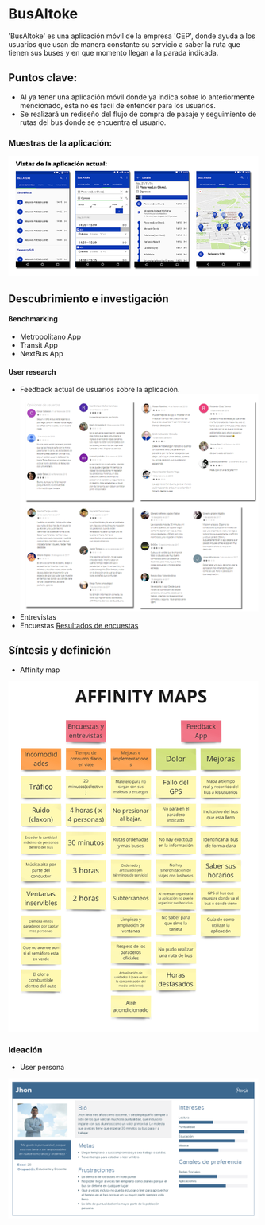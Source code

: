 # BusAltoke
'BusAltoke' es una aplicación móvil de la empresa 'GEP', donde ayuda a los usuarios que usan de manera constante su servicio a saber la ruta que tienen sus buses y en que momento llegan a la parada indicada.

## Puntos clave:
* Al ya tener una aplicación móvil donde ya indica sobre lo anteriormente mencionado, esta no es facil de entender para los usuarios.
* Se realizará un rediseño del flujo de compra de pasaje y seguimiento de rutas del bus donde se encuentra el usuario.

 ### Muestras de la aplicación:
 
 ![Aplicación original](assets/documents/origin.png)

 ## Descubrimiento e investigación
 
 #### Benchmarking
 
 * Metropolitano App
 * Transit App
 * NextBus App

#### User research
* Feedback actual de usuarios sobre la aplicación.
![FeedbackApp](assets/documents/feedbackuser.png)
* Entrevistas
* Encuestas [Resultados de encuestas](https://docs.google.com/spreadsheets/d/1oYhzy1EKBkhn_p6WH7NTPPfQ9eA5YnH5FnrmsGDynGo/edit#gid=782536115) 

## Síntesis y definición
* Affinity map

![affinityMaps](assets/documents/affinityMaps.jpg)

### Ideación
* User persona

![jhon](assets/documents/userpersona.png)
